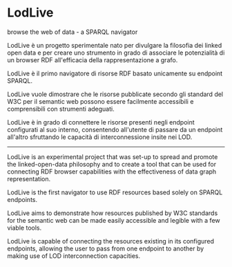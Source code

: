 LodLive
=======

browse the web of data - a SPARQL navigator

LodLive è un progetto sperimentale nato per divulgare la filosofia dei linked open data e per creare uno strumento in grado di associare le potenzialità di un browser RDF all'efficacia della rappresentazione a grafo. 

LodLive è il primo navigatore di risorse RDF basato unicamente su endpoint SPARQL.

LodLive vuole dimostrare che le risorse pubblicate secondo gli standard del W3C per il semantic web possono essere facilmente accessibili e comprensibili con strumenti adeguati. 

LodLive è in grado di connettere le risorse presenti negli endpoint configurati al suo interno, consentendo all'utente di passare da un endpoint all'altro sfruttando le capacità di interconnessione insite nei LOD.

---------

LodLive is an experimental project that was set-up to spread and promote the linked-open-data philosophy and to create a tool that can be used for connecting RDF browser capabilities with the effectiveness of data graph representation. 

LodLive is the first navigator to use RDF resources based solely on SPARQL endpoints. 

LodLive aims to demonstrate how resources published by W3C standards for the semantic web can be made easily accessible and legible with a few viable tools. 

LodLive is capable of connecting the resources existing in its configured endpoints, allowing the user to pass from one endpoint to another by making use of LOD interconnection capacities.